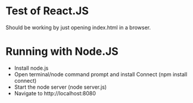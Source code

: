 # Test of React.JS

Should be working by just opening index.html in a browser.

# Running with Node.JS
- Install node.js
- Open terminal/node command prompt and install Connect (npm install connect)
- Start the node server (node server.js)
- Navigate to http://localhost:8080